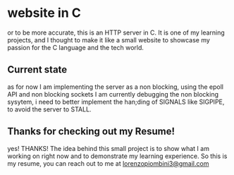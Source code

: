 # website in C
or to be more accurate, this is an HTTP server in C. It is one of my learning projects, and I thought to make it like a small website to showcase my passion for the C language and the tech world.

## Current state
as for now I am implementing the server as a non blocking, using the epoll API and non blocking sockets
I am currently debugging the non blocking sysytem, i need to better implement the han;ding of SIGNALS like SIGPIPE,
to avoid the server to STALL.

## Thanks for checking out my Resume!
yes! THANKS!
The idea behind this small project is to show what I am working on right now and to demonstrate my learning experience.
So this is my resume, you can reach out to me at lorenzopiombini3@gmail.com



